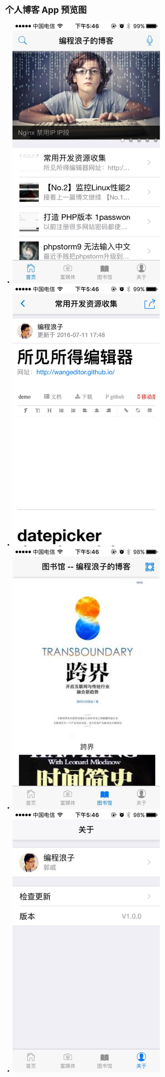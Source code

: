 个人博客 App 预览图
========================
* ![预览器](preview/1.jpg)
* ![预览器](preview/2.jpg)
* ![预览器](preview/3.jpg)
* ![预览器](preview/4.jpg)